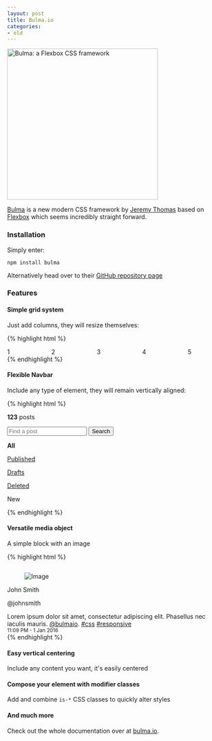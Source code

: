 ```yaml
---
layout: post
title: Bulma.io
categories:
- old
---
```


<p class="text-center">
    <img class="img-responsive center" src="http://bulma.io/images/bulma-banner.png" width="350" alt="Bulma: a Flexbox CSS framework">
</p>

[Bulma](http://www.bulma.io) is a new modern CSS framework by [Jeremy Thomas](http://jgthms.com) based on [Flexbox](https://developer.mozilla.org/en-US/docs/Web/CSS/CSS_Flexible_Box_Layout/Using_CSS_flexible_boxes) which seems incredibly straight forward.

### Installation

Simply enter:

`npm install bulma`

Alternatively head over to their [GitHub repository page](https://github.com/jgthms/bulma)

### Features

#### Simple grid system

Just add columns, they will resize themselves:

{% highlight html %}
<div class="columns">
  <div class="column">1</div>
  <div class="column">2</div>
  <div class="column">3</div>
  <div class="column">4</div>
  <div class="column">5</div>
</div>
{% endhighlight %}

#### Flexible Navbar

Include any type of element, they will remain vertically aligned:

{% highlight html %}
<nav class="navbar">
  <!-- Left side -->
  <div class="navbar-left">
    <div class="navbar-item">
      <p class="subtitle is-5">
        <strong>123</strong> posts
      </p>
    </div>
    <div class="navbar-item">
      <p class="control is-grouped">
        <input class="input" type="text" placeholder="Find a post">
        <button class="button">
          Search
        </button>
      </p>
    </div>
  </div>

  <!-- Right side -->
  <div class="navbar-right">
    <p class="navbar-item"><strong>All</strong></p>
    <p class="navbar-item"><a href="#">Published</a></p>
    <p class="navbar-item"><a href="#">Drafts</a></p>
    <p class="navbar-item"><a href="#">Deleted</a></p>
    <p class="navbar-item"><a class="button is-success">New</a></p>
  </div>
</nav>
{% endhighlight %}

#### Versatile media object

A simple block with an image

{% highlight html %}
<div class="card">
  <figure class="card-image is-4x3">
    <img src="http://placehold.it/300x225" alt="">
  </figure>
  <div class="card-content">
    <div class="media">
      <figure class="media-image is-40">
        <img src="http://placehold.it/40x40" alt="Image">
      </figure>
      <div class="media-content">
        <p class="title is-5">John Smith</p>
        <p class="subtitle is-6">@johnsmith</p>
      </div>
    </div>
    <div class="content">
      Lorem ipsum dolor sit amet, consectetur adipiscing elit.
      Phasellus nec iaculis mauris. <a href="#">@bulmaio</a>.
      <a href="#">#css</a> <a href="#">#responsive</a>
      <br>
      <small>11:09 PM - 1 Jan 2016</small>
    </div>
  </div>
</div>
{% endhighlight %}

#### Easy vertical centering

Include any content you want, it's easily centered

#### Compose your element with modifier classes

Add and combine `is-*` CSS classes to quickly alter styles

#### And much more

Check out the whole documentation over at [bulma.io](http://bulma.io/documentation/overview/).
